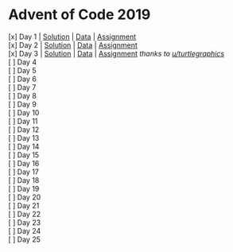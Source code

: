 # Advent of Code 2019  

[x] Day 1  | [Solution](Day1.R) | [Data](data/Day1.txt) | [Assignment](assignments/Day1.md)  
[x] Day 2  | [Solution](Day2.R) | [Data](data/Day2.txt) | [Assignment](assignments/Day2.md)  
[x] Day 3  | [Solution](Day3.R) | [Data](data/Day3.txt) | [Assignment](assignments/Day3.md) *thanks to [u/turtlegraphics](https://www.reddit.com/user/turtlegraphics/)*  
[ ] Day 4  
[ ] Day 5  
[ ] Day 6  
[ ] Day 7  
[ ] Day 8  
[ ] Day 9  
[ ] Day 10  
[ ] Day 11  
[ ] Day 12  
[ ] Day 13  
[ ] Day 14  
[ ] Day 15  
[ ] Day 16  
[ ] Day 17  
[ ] Day 18  
[ ] Day 19  
[ ] Day 20  
[ ] Day 21  
[ ] Day 22  
[ ] Day 23  
[ ] Day 24  
[ ] Day 25  
